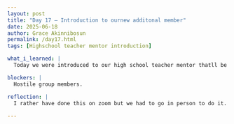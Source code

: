 ```yaml
---
layout: post
title: "Day 17 – Introduction to ournew additonal member"
date: 2025-06-18
author: Grace Akinnibosun
permalink: /day17.html
tags: [Highschool teacher mentor introduction]

what_i_learned: |
  Today we were introduced to our high school teacher mentor thatll be joining us for the duration of the program. We as a group have to give a 30 second memo on what our project is about and what it entails.We then presented it to the new high school teachers to guess what our project topic is. That excerise stood as an  excerise to test our mentors. We then debreif the high school teacher mentor on what we have been doing so far and were we are at now in our project. 

blockers: |
  Hostile group members.

reflection: |
  I rather have done this on zoom but we had to go in person to do it. Our high school teacher mentor seem cool, we did a few ice breakers with her, her name is Ms Heather. I am interested to see what she will bring to the table during her 6 weeks this summer. My group members were acting pretty rude and hostile, so it put me in a negative state of mind. I am looking forward to our one day vacation tommorrow to cool down. Good thing is that we are progressing to week 5 thats a major plus in my book.
 
---
```

